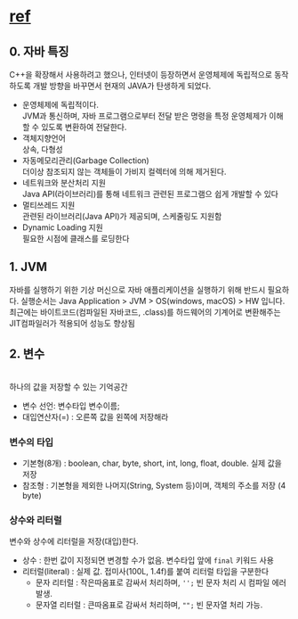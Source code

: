 # [ref](https://github.com/castello/javajungsuk_basic/blob/master/javajungsuk_basic_%EC%9A%94%EC%95%BD%EC%A7%91.pdf)

## 0. 자바 특징
C++을 확장해서 사용하려고 했으나, 인터넷이 등장하면서 운영체제에 독립적으로 동작하도록 개발 방향을 바꾸면서 현재의 JAVA가 탄생하게 되었다.

* 운영체제에 독립적이다.<br>JVM과 통신하며, 자바 프로그램으로부터 전달 받은 명령을 특정 운영체제가 이해할 수 있도록 변환하여 전달한다.<br/>
* 객체지향언어 <br>상속, 다형성</br>
* 자동메모리관리(Garbage Collection) <br>더이상 참조되지 않는 객체들이 가비지 컬렉터에 의해 제거된다.</br>
* 네트워크와 분산처리 지원 <br>Java API(라이브러리)를 통해 네트워크 관련된 프로그램으 쉽게 개발할 수 있다</br>
* 멀티쓰레드 지원 <br>관련된 라이브러리(Java API)가 제공되며, 스케줄링도 지원함</br>
* Dynamic Loading 지원 <br>필요한 시점에 클래스를 로딩한다</br>

## 1. JVM
자바를 실행하기 위한 기상 머신으로 자바 애플리케이션을 실행하기 위해 반드시 필요하다.
실행순서는 Java Application > JVM > OS(windows, macOS) > HW 입니다.
<br>최근에는 바이트코드(컴파일된 자바코드, .class)를 하드웨어의 기계어로 변환해주는 JIT컴파일러가 적용되어 성능도 향상됨</br>

## 2. 변수
<br>하나의 값을 저장할 수 있는 기억공간</br>
* 변수 선언: 변수타입 변수이름;
* 대입연산자(=) : 오른쪽 값을 왼쪽에 저장해라 

### 변수의 타입
* 기본형(8개) : boolean, char, byte, short, int, long, float, double. 실제 값을 저장
* 참조형 : 기본형을 제외한 나머지(String, System 등)이며, 객체의 주소를 저장 (4 byte)

### 상수와 리터럴
변수와 상수에 리터럴을 저장(대입)한다.
* 상수 : 한번 값이 지정되면 변경할 수가 없음. 변수타입 앞에 `final` 키워드 사용
* 리터럴(literal) : 실제 값. 접미사(100L, 1.4f)를 붙여 리터럴 타입을 구분한다
  * 문자 리터럴 : 작은따옴표로 감싸서 처리하며, `'';` 빈 문자 처리 시 컴파일 에러 발생.
  * 문자열 리터럴 : 큰따옴표로 감싸서 처리하며, `"";` 빈 문자열 처리 가능.




